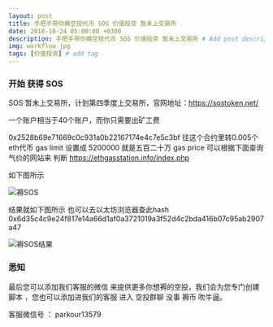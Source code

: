 ```yaml
---
layout: post
title: 手把手带你褥空投代币 SOS 价值投资 暂未上交易所
date: 2018-10-24 05:00:00 +0300
description: 手把手带你褥空投代币 SOS 价值投资 暂未上交易所 # Add post description (optional)
img: workflow.jpg
tags: [价值投资] # add tag
---
```


### 开始 获得 SOS

SOS  暂未上交易所，计划第四季度上交易所，官网地址：https://sostoken.net/

一个账户相当于40个账户，而你只需要出矿工费

0x2528b69e71669c0c931a0b22167174e4c7e5c3bf  往这个合约里转0.005个eth代币  gas limit 设置成 5200000  就是五百二十万
 gas price  可以根据下面查询气价的网站来 判断 https://ethgasstation.info/index.php 
 
 如下图所示
 
 ![褥SOS]({{site.baseurl}}/assets/img/2018-10-24-SOS/褥SOS.png)
 
 结果就如下图所示   也可以去以太坊浏览器查此hash  0x6d35c4c9e24f817e14a66d1af0a3721019a3f52d4c2bda416b07c95ab2907a47
 
 ![褥SOS结果]({{site.baseurl}}/assets/img/2018-10-24-SOS/褥SOS结果.png)

  
  
###  悉知

最后您可以添加我们客服的微信  来提供更多你想褥的空投，我们会为您专门创建脚本  ，您也可以添加进我们的客服 进入 空投群聊 没事 褥币 吹牛逼。

客服微信号 ：   parkour13579
